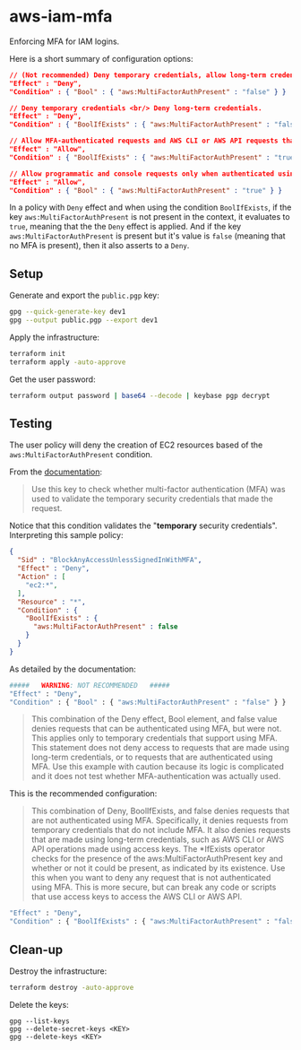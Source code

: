 # aws-iam-mfa

Enforcing MFA for IAM logins.

Here is a short summary of configuration options:

```json
// (Not recommended) Deny temporary credentials, allow long-term credentials.
"Effect" : "Deny",
"Condition" : { "Bool" : { "aws:MultiFactorAuthPresent" : "false" } }

// Deny temporary credentials <br/> Deny long-term credentials.
"Effect" : "Deny",
"Condition" : { "BoolIfExists" : { "aws:MultiFactorAuthPresent" : "false" } }

// Allow MFA-authenticated requests and AWS CLI or AWS API requests that are made using long-term credentials.
"Effect" : "Allow",
"Condition" : { "BoolIfExists" : { "aws:MultiFactorAuthPresent" : "true" } }

// Allow programmatic and console requests only when authenticated using MFA.
"Effect" : "Allow",
"Condition" : { "Bool" : { "aws:MultiFactorAuthPresent" : "true" } }
```

In a policy with `Deny` effect and when using the condition `BoolIfExists`, if the key `aws:MultiFactorAuthPresent` is not present in the context, it evaluates to `true`, meaning that the the `Deny` effect is applied. And if the key `aws:MultiFactorAuthPresent` is present but it's value is `false` (meaning that no MFA is present), then it also asserts to a `Deny`.

## Setup

Generate and export the `public.pgp` key:

```sh
gpg --quick-generate-key dev1
gpg --output public.pgp --export dev1
```

Apply the infrastructure:

```sh
terraform init
terraform apply -auto-approve
```

Get the user password:

```sh
terraform output password | base64 --decode | keybase pgp decrypt
```

## Testing

The user policy will deny the creation of EC2 resources based of the `aws:MultiFactorAuthPresent` condition.

From the [documentation](https://docs.aws.amazon.com/IAM/latest/UserGuide/reference_policies_condition-keys.html#condition-keys-multifactorauthpresent):

> Use this key to check whether multi-factor authentication (MFA) was used to validate the temporary security credentials that made the request.

Notice that this condition validates the "**temporary** security credentials". Interpreting this sample policy:

```json
{
  "Sid" : "BlockAnyAccessUnlessSignedInWithMFA",
  "Effect" : "Deny",
  "Action" : [
    "ec2:*",
  ],
  "Resource" : "*",
  "Condition" : {
    "BoolIfExists" : {
      "aws:MultiFactorAuthPresent" : false
    }
  }
}
```

As detailed by the documentation:

```sh
#####   WARNING: NOT RECOMMENDED   #####
"Effect" : "Deny",
"Condition" : { "Bool" : { "aws:MultiFactorAuthPresent" : "false" } }
```
> This combination of the Deny effect, Bool element, and false value denies requests that can be authenticated using MFA, but were not. This applies only to temporary credentials that support using MFA. This statement does not deny access to requests that are made using long-term credentials, or to requests that are authenticated using MFA. Use this example with caution because its logic is complicated and it does not test whether MFA-authentication was actually used.

This is the recommended configuration:

> This combination of Deny, BoolIfExists, and false denies requests that are not authenticated using MFA. Specifically, it denies requests from temporary credentials that do not include MFA. It also denies requests that are made using long-term credentials, such as AWS CLI or AWS API operations made using access keys. The *IfExists operator checks for the presence of the aws:MultiFactorAuthPresent key and whether or not it could be present, as indicated by its existence. Use this when you want to deny any request that is not authenticated using MFA. This is more secure, but can break any code or scripts that use access keys to access the AWS CLI or AWS API.

```sh
"Effect" : "Deny",
"Condition" : { "BoolIfExists" : { "aws:MultiFactorAuthPresent" : "false" } }
```

## Clean-up

Destroy the infrastructure:

```sh
terraform destroy -auto-approve
```

Delete the keys:

```
gpg --list-keys
gpg --delete-secret-keys <KEY>
gpg --delete-keys <KEY>
```
